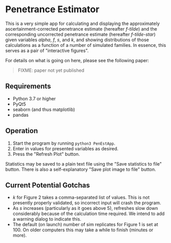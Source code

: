 Penetrance Estimator
====================

This is a very simple app for calculating and displaying the approximately ascertainment-corrected penetrance estimate (hereafter _f-tilde_) and the corresponding uncorrected penetrance estimate (hereafter _f-tilde-star_) given variables _alpha_, _f_, _s_, and _k_, and showing distributions of those calculations as a function of a number of simulated families. In essence, this serves as a pair of "interactive figures".

For details on what is going on here, please see the following paper:
> FIXME: paper not yet published


Requirements
------------

* Python 3.7 or higher
* PyQt5
* seaborn (and thus matplotlib)
* pandas


Operation
---------

1. Start the program by running `python3 PenEstApp`.
2. Enter in values for presented variables as desired.
3. Press the "Refresh Plot" button.

Statistics may be saved to a plain text file using the "Save statistics to file" button. There is also a self-explanatory "Save plot image to file" button.


Current Potential Gotchas
-------------------------

* _k_ for Figure 2 takes a comma-separated list of values. This is not presently properly validated, so incorrect input will crash the program.
* As _s_ increases (particularly as it goes above 5), refreshes slow down considerably because of the calculation time required. We intend to add a warning dialog to indicate this.
* The default (on launch) number of sim replicates for Figure 1 is set at 100. On older computers this may take a while to finish (minutes or more).
